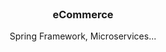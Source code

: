 
<!-- PROJECT LOGO -->
<br />
<div align="center">
 

  <h3 align="center">eCommerce</h3>

  <p align="center">
   Spring Framework, Microservices...
    <br />
   
  </p>
</div>

